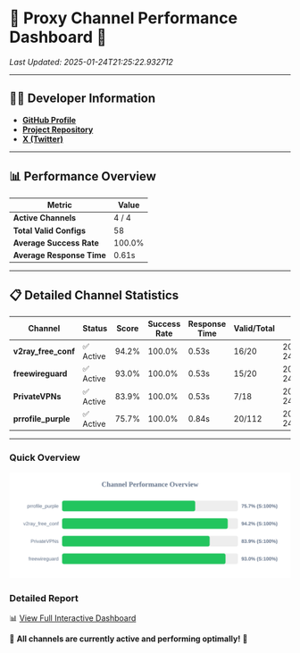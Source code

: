 # 🌟 Proxy Channel Performance Dashboard 🌟

_Last Updated: 2025-01-24T21:25:22.932712_

---

## 👩‍💻 Developer Information

- **[GitHub Profile](https://github.com/4n0nymou3)**  
- **[Project Repository](https://github.com/4n0nymou3/multi-proxy-config-fetcher)**  
- **[X (Twitter)](https://x.com/4n0nymou3)**  

---

## 📊 Performance Overview

| Metric                | Value       |
|-----------------------|-------------|
| **Active Channels**   | 4 / 4       |
| **Total Valid Configs** | 58          |
| **Average Success Rate** | 100.0%      |
| **Average Response Time** | 0.61s       |

---

## 📋 Detailed Channel Statistics

| Channel          | Status     | Score  | Success Rate | Response Time | Valid/Total | Last Success               |
|------------------|------------|--------|--------------|---------------|-------------|----------------------------|
| **v2ray_free_conf**  | ✅ Active  | 94.2%  | 100.0% | 0.53s         | 16/20       | 2025-01-24T21:25:21.804244 |
| **freewireguard**  | ✅ Active  | 93.0%  | 100.0% | 0.53s         | 15/20       | 2025-01-24T21:25:22.931223 |
| **PrivateVPNs**  | ✅ Active  | 83.9%  | 100.0% | 0.53s         | 7/18       | 2025-01-24T21:25:22.373161 |
| **prrofile_purple**  | ✅ Active  | 75.7%  | 100.0% | 0.84s         | 20/112       | 2025-01-24T21:25:21.180377 |

---

### Quick Overview
<div align="center">
  <a href="https://raw.githubusercontent.com/nullluser/NullRepo/refs/heads/main/assets/channel_stats_chart.svg">
    <img src="https://raw.githubusercontent.com/nullluser/NullRepo/refs/heads/main/assets/channel_stats_chart.svg" alt="Source Performance Statistics" width="800">
  </a>
</div>

### Detailed Report
📊 [View Full Interactive Dashboard](https://htmlpreview.github.io/?https://github.com/nullluser/NullRepo/blob/main/assets/performance_report.html)

🎉 **All channels are currently active and performing optimally!** 🎉

